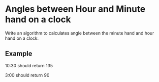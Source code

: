 # Angles between Hour and Minute hand on a clock

Write an algorithm to calculates angle between the minute hand and hour hand on a clock.  

## Example

10:30 should return 135

3:00 should return 90